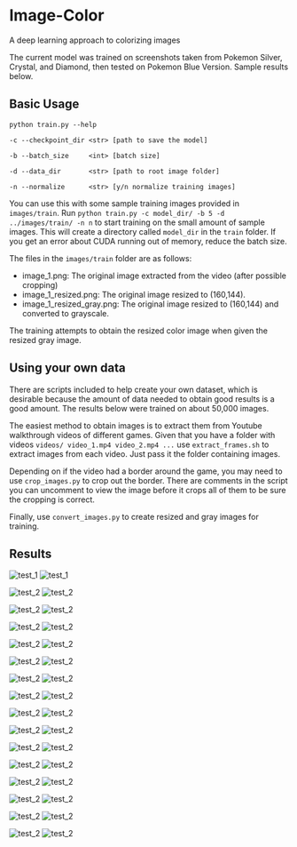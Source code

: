 # Image-Color
A deep learning approach to colorizing images

The current model was trained on screenshots taken from Pokemon Silver, Crystal,
and Diamond, then tested on Pokemon Blue Version. Sample results below.

## Basic Usage
`python train.py --help`

`-c --checkpoint_dir <str> [path to save the model]`

`-b --batch_size     <int> [batch size]`

`-d --data_dir       <str> [path to root image folder]`

`-n --normalize      <str> [y/n normalize training images]`


You can use this with some sample training images provided in `images/train`.
Run `python train.py -c model_dir/ -b 5 -d ../images/train/ -n n` to start training
on the small amount of sample images. This will create a directory called `model_dir`
in the `train` folder. If you get an error about CUDA running out of memory, reduce
the batch size.

The files in the `images/train` folder are as follows:
- image_1.png: The original image extracted from the video (after possible cropping)
- image_1_resized.png: The original image resized to (160,144).
- image_1_resized_gray.png: The original image resized to (160,144) and converted to grayscale.

The training attempts to obtain the resized color image when given the resized gray image.

## Using your own data

There are scripts included to help create your own dataset, which is desirable because
the amount of data needed to obtain good results is a good amount. The results below
were trained on about 50,000 images.

The easiest method to obtain images is to extract them from Youtube walkthrough videos of
different games. Given that you have a folder with videos 
`
videos/
   video_1.mp4
   video_2.mp4
   ...
`
use `extract_frames.sh` to extract images from each video. Just pass it the folder containing images.

Depending on if the video had a border around the game, you may need to use `crop_images.py` to crop
out the border. There are comments in the script you can uncomment to view the image before it crops
all of them to be sure the cropping is correct.

Finally, use `convert_images.py` to create resized and gray images for training.

## Results

![test_1](https://github.com/cameronfabbri/Colorful-Image-Colorization/blob/master/images/resized/testing/test_3.png?raw=true)
![test_1](https://github.com/cameronfabbri/Colorful-Image-Colorization/blob/master/images/resized/output/test_3_output.png?raw=true)

![test_2](https://github.com/cameronfabbri/Colorful-Image-Colorization/blob/master/images/resized/testing/test_5.png?raw=true)
![test_2](https://github.com/cameronfabbri/Colorful-Image-Colorization/blob/master/images/resized/output/test_5_output.png?raw=true)

![test_2](https://github.com/cameronfabbri/Colorful-Image-Colorization/blob/master/images/resized/testing/test_1.png?raw=true)
![test_2](https://github.com/cameronfabbri/Colorful-Image-Colorization/blob/master/images/resized/output/test_1_output.png?raw=true)

![test_2](https://github.com/cameronfabbri/Colorful-Image-Colorization/blob/master/images/resized/testing/test_2.png?raw=true)
![test_2](https://github.com/cameronfabbri/Colorful-Image-Colorization/blob/master/images/resized/output/test_2_output.png?raw=true)

![test_2](https://github.com/cameronfabbri/Colorful-Image-Colorization/blob/master/images/resized/testing/test_4.png?raw=true)
![test_2](https://github.com/cameronfabbri/Colorful-Image-Colorization/blob/master/images/resized/output/test_4_output.png?raw=true)

![test_2](https://github.com/cameronfabbri/Colorful-Image-Colorization/blob/master/images/resized/testing/test_6.png?raw=true)
![test_2](https://github.com/cameronfabbri/Colorful-Image-Colorization/blob/master/images/resized/output/test_6_output.png?raw=true)

![test_2](https://github.com/cameronfabbri/Colorful-Image-Colorization/blob/master/images/resized/testing/test_7.png?raw=true)
![test_2](https://github.com/cameronfabbri/Colorful-Image-Colorization/blob/master/images/resized/output/test_7_output.png?raw=true)

![test_2](https://github.com/cameronfabbri/Colorful-Image-Colorization/blob/master/images/resized/testing/test_8.png?raw=true)
![test_2](https://github.com/cameronfabbri/Colorful-Image-Colorization/blob/master/images/resized/output/test_8_output.png?raw=true)

![test_2](https://github.com/cameronfabbri/Colorful-Image-Colorization/blob/master/images/resized/testing/test_9.png?raw=true)
![test_2](https://github.com/cameronfabbri/Colorful-Image-Colorization/blob/master/images/resized/output/test_9_output.png?raw=true)

![test_2](https://github.com/cameronfabbri/Colorful-Image-Colorization/blob/master/images/resized/testing/test_10.png?raw=true)
![test_2](https://github.com/cameronfabbri/Colorful-Image-Colorization/blob/master/images/resized/output/test_10_output.png?raw=true)

![test_2](https://github.com/cameronfabbri/Colorful-Image-Colorization/blob/master/images/resized/testing/test_11.png?raw=true)
![test_2](https://github.com/cameronfabbri/Colorful-Image-Colorization/blob/master/images/resized/output/test_11_output.png?raw=true)

![test_2](https://github.com/cameronfabbri/Colorful-Image-Colorization/blob/master/images/resized/testing/test_12.png?raw=true)
![test_2](https://github.com/cameronfabbri/Colorful-Image-Colorization/blob/master/images/resized/output/test_12_output.png?raw=true)

![test_2](https://github.com/cameronfabbri/Colorful-Image-Colorization/blob/master/images/resized/testing/test_13.png?raw=true)
![test_2](https://github.com/cameronfabbri/Colorful-Image-Colorization/blob/master/images/resized/output/test_13_output.png?raw=true)

![test_2](https://github.com/cameronfabbri/Colorful-Image-Colorization/blob/master/images/resized/testing/test_14.png?raw=true)
![test_2](https://github.com/cameronfabbri/Colorful-Image-Colorization/blob/master/images/resized/output/test_14_output.png?raw=true)

![test_2](https://github.com/cameronfabbri/Colorful-Image-Colorization/blob/master/images/resized/testing/test_15.png?raw=true)
![test_2](https://github.com/cameronfabbri/Colorful-Image-Colorization/blob/master/images/resized/output/test_15_output.png?raw=true)

![test_2](https://github.com/cameronfabbri/Colorful-Image-Colorization/blob/master/images/resized/testing/test_16.png?raw=true)
![test_2](https://github.com/cameronfabbri/Colorful-Image-Colorization/blob/master/images/resized/output/test_16_output.png?raw=true)

